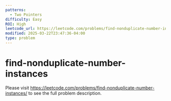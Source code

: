 ```yaml
---
patterns:
  - Two Pointers
difficulty: Easy
ROI: High
leetcode_url: https://leetcode.com/problems/find-nonduplicate-number-instances/
modified: 2025-03-22T23:47:36-04:00
type: problem
---
```


# find-nonduplicate-number-instances

Please visit https://leetcode.com/problems/find-nonduplicate-number-instances/ to see the full problem description.
